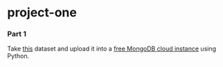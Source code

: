 # project-one

### Part 1

Take [this](http://openrecipes.s3.amazonaws.com/openrecipes.txt) dataset and upload it into a [free MongoDB cloud instance](https://www.mongodb.com/free-cloud-database) using Python.
